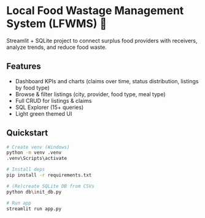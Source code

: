 # Local Food Wastage Management System (LFWMS) 🍲

Streamlit + SQLite project to connect surplus food providers with receivers, analyze trends, and reduce food waste.

## Features
- Dashboard KPIs and charts (claims over time, status distribution, listings by food type)
- Browse & filter listings (city, provider, food type, meal type)
- Full CRUD for listings & claims
- SQL Explorer (15+ queries)
- Light green themed UI

## Quickstart
```bash
# Create venv (Windows)
python -m venv .venv
.venv\Scripts\activate

# Install deps
pip install -r requirements.txt

# (Re)create SQLite DB from CSVs
python db\init_db.py

# Run app
streamlit run app.py

